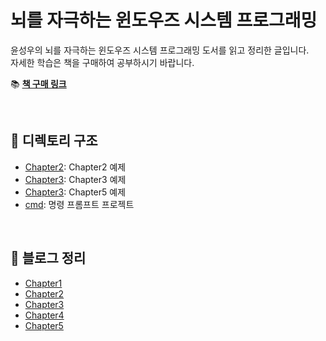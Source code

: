 ﻿# 뇌를 자극하는 윈도우즈 시스템 프로그래밍

윤성우의 뇌를 자극하는 윈도우즈 시스템 프로그래밍 도서를 읽고 정리한 글입니다.  
자세한 학습은 책을 구매하여 공부하시기 바랍니다.

📚 **[책 구매 링크](https://product.kyobobook.co.kr/detail/S000001223395)**

<br>

## 📂 디렉토리 구조

- [Chapter2](./Chapter2): Chapter2 예제
- [Chapter3](./Chapter3): Chapter3 예제
- [Chapter3](./Chapter5): Chapter5 예제
- [cmd](./cmd): 명령 프롬프트 프로젝트

<br>

## 📝 블로그 정리

- [Chapter1](https://shine94.tistory.com/365)
- [Chapter2](https://shine94.tistory.com/366)
- [Chapter3](https://shine94.tistory.com/367)
- [Chapter4](https://shine94.tistory.com/369)
- [Chapter5](https://shine94.tistory.com/370)
